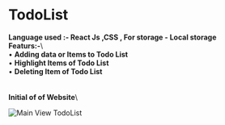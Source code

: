 # TodoList

**Language used     :-   	React Js ,CSS , For storage - Local storage**\
**Featurs:-**\  
•	**Adding data or Items to Todo List**\
•	**Highlight Items of Todo List**\
•	**Deleting Item of Todo List**\
                \
\
**Initial of of Website**\

![Main View TodoList](https://github.com/JaishriDebnath/todolist/assets/170961214/5501330b-b98b-41bc-8aa3-e8ee76e40e2b)

